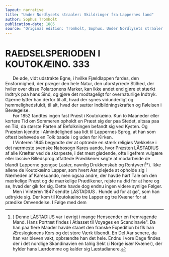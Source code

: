 ```yaml
---
layout: narrative
title: "Under Nordlysets straaler: Skildringer fra Lappernes land"
author: Sophus Tromholt
publication-date: 1885
source: "Original edition: Tromholt, Sophus. Under Nordlysets straaler: Skildringer fra Lappernes land. Kjøbenhavn: Gyldendalske Boghandels Forlag (F. Hegel & Søn), 1885. Downloaded from Projekt Runeberg (http://runeberg.org/nordlysets/).  Digitized in July 2010 by University of Toronto; adjusted for Projekt Runeberg in July 2013 by Ralph E."
---
```


# RAEDSELSPERIODEN I KOUTOKÆINO. 333  
&nbsp;&nbsp;&nbsp;&nbsp;&nbsp;&nbsp;De øde, vidt udstrakte Egne, i hvilke Fjældlappen førdes, den Ensformighed, der præger den hele Natur, den uforstyrrede Stilhed, der hviler over disse Polarzonens Marker, kan ikke andet end gjøre et stærkt Indtryk paa hans Sind, og gjøre det modtageligt for overnaturlige Indtryk. Gjærne lytter han derfor til alt, hvad der synes vidunderligt og hemmelighedsfuldt, til alt, hvad der sætter Indbildningskraften og Følelsen i Bevægelse.  
&nbsp;&nbsp;&nbsp;&nbsp;&nbsp;&nbsp;Før 1852 fandtes ingen fast Præst i Koutokæino. Kun to Maaneder eller kortere Tid om Sommeren opholdt en Præst sig der paa Stedet, altsaa paa en Tid, da største Parten af Befolkningen befandt sig ved Kysten. Og Præsten kjendte i Almindelighed saa lidt til Lappernes Sprog, at han som oftest behøvede en Tolk baade i og uden for Kirken.  
&nbsp;&nbsp;&nbsp;&nbsp;&nbsp;&nbsp;I Vinteren 1845 begyndte der at optræde en stærk religiøs Vækkelse i det nærmeste svenske Nabosogn Kares uando, hvor Præsten LÄSTADIUS af alle Kræfter ved de skarpeste, i det mest glødende, ofte ligefrem vulgære eller lascive Billedsprog affattede Prædikener søgte at modarbeide de blandt Lapperne gængse Laster, navnlig Drukkenskab og Rentyveri[^1]*). Ikke allene de Koutokæino Lapper, som hvert Aar plejede at opholde sig i Nærheden af Karesuando, men ogsaa andre, der havde hørt Tale om den mærkelige Præst og de mærkelige Prædikener, rejste nu did for at høre og se, hvad der gik for sig. Dette havde dog endnu ingen videre synlige Følger.  
&nbsp;&nbsp;&nbsp;&nbsp;&nbsp;&nbsp;Men i Vinteren 1847 sendte LÄSTADIUS . Hunde ud for at gø", som han udtrykte sig. Der kom til Koutokæino tre Lapper og tre Kvæner for at prædike Omvendelse. I Følge med dem  
[^1]:) Denne LÄSTADIUS var i øvrigt i mange Henseender en fremragende Mand. Hans Portræt findes i Atlasset til Voyages en Scandinavie". Da han paa flere Maader havde staaet den franske Expedition bi flk han Æreslegionens Kors og det store Værk tilsendt. En Del Aar senere, da han var bleven vakt, opbrændte han det hele. Endnu i vore Dage findes der i det nordlige Skandinavien en talrig Sekt (i Norge især Kvæner), der hylder hans Lærdomme og kalder sig Læstadianere.
